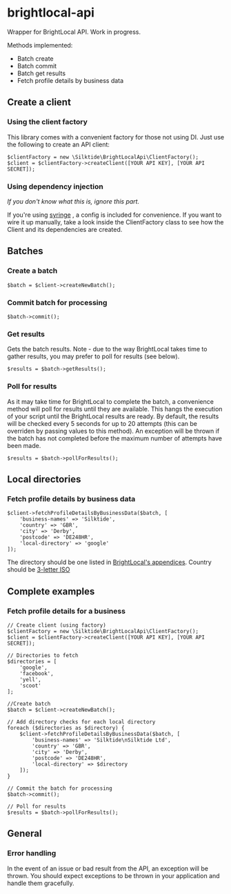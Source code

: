 # brightlocal-api
Wrapper for BrightLocal API.  Work in progress.

Methods implemented:

* Batch create
* Batch commit
* Batch get results
* Fetch profile details by business data

## Create a client

### Using the client factory

This library comes with a convenient factory for those not using DI.  Just use the following to create an API client:

~~~~
$clientFactory = new \Silktide\BrightLocalApi\ClientFactory();
$client = $clientFactory->createClient([YOUR API KEY], [YOUR API SECRET]);	
~~~~

### Using dependency injection

*If you don't know what this is, ignore this part.*

If you're using [syringe](https://github.com/silktide/syringe) , a config is included for convenience.  If you want to wire it up manually, take a look inside the ClientFactory class to see how the Client and its dependencies are created.


## Batches

### Create a batch
~~~~
$batch = $client->createNewBatch();
~~~~

### Commit batch for processing
~~~~
$batch->commit();
~~~~

### Get results
Gets the batch results.  Note - due to the way BrightLocal takes time to gather results, you may prefer to poll for results (see below).
~~~~
$results = $batch->getResults();
~~~~

### Poll for results
As it may take time for BrightLocal to complete the batch, a convenience method will poll for results until they are available.  This hangs the execution of your script until the BrightLocal results are ready.  By default, the results will be checked every 5 seconds for up to 20 attempts (this can be overriden by passing values to this method).  An exception will be thrown if the batch has not completed before the maximum number of attempts have been made.
~~~~
$results = $batch->pollForResults();
~~~~

## Local directories

### Fetch profile details by business data
~~~~
$client->fetchProfileDetailsByBusinessData($batch, [
    'business-names' => 'Silktide',
    'country' => 'GBR',
    'city' => 'Derby',
    'postcode' => 'DE248HR',
    'local-directory' => 'google'
]);
~~~~

The directory should be one listed in [BrightLocal's appendices](http://apidocs.brightlocal.com/#appendix).
Country should be [3-letter ISO](https://en.wikipedia.org/wiki/ISO_3166-1_alpha-3)


## Complete examples

### Fetch profile details for a business

~~~~
// Create client (using factory)
$clientFactory = new \Silktide\BrightLocalApi\ClientFactory();
$client = $clientFactory->createClient([YOUR API KEY], [YOUR API SECRET]);	

// Directories to fetch
$directories = [
    'google',
    'facebook',
    'yell',
    'scoot'
];

//Create batch
$batch = $client->createNewBatch();

// Add directory checks for each local directory
foreach ($directories as $directory) {
    $client->fetchProfileDetailsByBusinessData($batch, [
        'business-names' => 'Silktide\nSilktide Ltd',
        'country' => 'GBR',
        'city' => 'Derby',
        'postcode' => 'DE248HR',
        'local-directory' => $directory
    ]);
}

// Commit the batch for processing
$batch->commit();

// Poll for results
$results = $batch->pollForResults();
~~~~

## General

### Error handling
In the event of an issue or bad result from the API, an exception will be thrown.  You should expect exceptions to be thrown in your application and handle them gracefully.